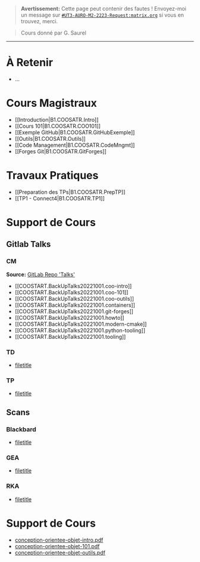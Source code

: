 
> **Avertissement:**
Cette page peut contenir des fautes ! Envoyez-moi un message sur [`#UT3-AURO-M2-2223-Request:matrix.org`](https://matrix.to/#/#UT3-AURO-M2-2223-Request:matrix.org) si vous en trouvez, merci.

> Cours donné par G. Saurel

---

# À Retenir

- ...

# Cours Magistraux

- [[Introduction|B1.COOSATR.Intro]]
- [[Cours 101|B1.COOSATR.COO101]]
- [[Exemple GitHub|B1.COOSATR.GitHubExemple]]
- [[Outils|B1.COOSATR.Outils]]
- [[Code Management|B1.COOSATR.CodeMngmt]]
- [[Forges Git|B1.COOSATR.GitForges]]

# Travaux Pratiques

- [[Preparation des TPs|B1.COOSATR.PrepTP]]
- [[TP1 - Connect4|B1.COOSATR.TP1]]

# Support de Cours

## Gitlab Talks

### CM

**Source:** [GitLab Repo 'Talks'](https://gitlab.laas.fr/gsaurel/talks)


- [[COOSTART.BackUpTalks20221001.coo-intro]]
- [[COOSTART.BackUpTalks20221001.coo-101]]
- [[COOSTART.BackUpTalks20221001.coo-outils]]
- [[COOSTART.BackUpTalks20221001.containers]]
- [[COOSTART.BackUpTalks20221001.git-forges]]
- [[COOSTART.BackUpTalks20221001.howto]]
- [[COOSTART.BackUpTalks20221001.modern-cmake]]
- [[COOSTART.BackUpTalks20221001.python-tooling]]
- [[COOSTART.BackUpTalks20221001.tooling]]


### TD

- [filetitle](https://raw.githubusercontent.com/TunnARK/UT3-AURO-2223-S10-Dendron/main/vault/assets/filetitle)


### TP

- [filetitle](https://raw.githubusercontent.com/TunnARK/UT3-AURO-2223-S10-Dendron/main/vault/assets/filetitle)


## Scans

### Blackbard

- [filetitle](https://raw.githubusercontent.com/TunnARK/UT3-AURO-2223-S10-Dendron/main/vault/assets/filetitle)

### GEA

- [filetitle](https://raw.githubusercontent.com/TunnARK/UT3-AURO-2223-S10-Dendron/main/vault/assets/filetitle)


### RKA

- [filetitle](https://raw.githubusercontent.com/TunnARK/UT3-AURO-2223-S10-Dendron/main/vault/assets/filetitle)



# Support de Cours

- [conception-orientee-objet-intro.pdf](https://homepages.laas.fr/gsaurel/talks/conception-orientee-objet-intro.pdf)
- [conception-orientee-objet-101.pdf](https://homepages.laas.fr/gsaurel/talks/conception-orientee-objet-101.pdf)
- [conception-orientee-objet-outils.pdf](https://homepages.laas.fr/gsaurel/talks/conception-orientee-objet-outils.pdf)

